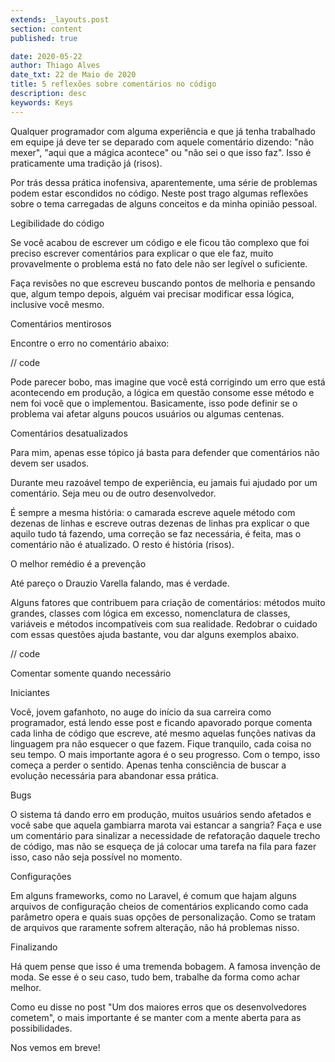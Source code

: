 ```yaml
---
extends: _layouts.post
section: content
published: true

date: 2020-05-22
author: Thiago Alves
date_txt: 22 de Maio de 2020
title: 5 reflexões sobre comentários no código
description: desc
keywords: Keys
---
```


Qualquer programador com alguma experiência e que já tenha trabalhado em equipe já deve ter se deparado com aquele comentário dizendo: "não mexer", "aqui que a mágica acontece" ou "não sei o que isso faz". Isso é praticamente uma tradição já (risos).

Por trás dessa prática inofensiva, aparentemente, uma série de problemas podem estar escondidos no código. Neste post trago algumas reflexões sobre o tema carregadas de alguns conceitos e da minha opinião pessoal.

Legibilidade do código

Se você acabou de escrever um código e ele ficou tão complexo que foi preciso escrever comentários para explicar o que ele faz, muito provavelmente o problema está no fato dele não ser legível o suficiente.

Faça revisões no que escreveu buscando pontos de melhoria e pensando que, algum tempo depois, alguém vai precisar modificar essa lógica, inclusive você mesmo.

Comentários mentirosos

Encontre o erro no comentário abaixo:

// code

Pode parecer bobo, mas imagine que você está corrigindo um erro que está acontecendo em produção, a lógica em questão consome esse método e nem foi você que o implementou. Basicamente, isso pode definir se o problema vai afetar alguns poucos usuários ou algumas centenas.

Comentários desatualizados

Para mim, apenas esse tópico já basta para defender que comentários não devem ser usados. 

Durante meu razoável tempo de experiência, eu jamais fui ajudado por um comentário. Seja meu ou de outro desenvolvedor.

É sempre a mesma história: o camarada escreve aquele método com dezenas de linhas e escreve outras dezenas de linhas pra explicar o que aquilo tudo tá fazendo, uma correção se faz necessária, é feita, mas o comentário não é atualizado. O resto é história (risos).

O melhor remédio é a prevenção

Até pareço o Drauzio Varella falando, mas é verdade.

Alguns fatores que contribuem para criação de comentários: métodos muito grandes, classes com lógica em excesso, nomenclatura de classes, variáveis e métodos incompatíveis com sua realidade. Redobrar o cuidado com essas questões ajuda bastante, vou dar alguns exemplos abaixo.

// code

Comentar somente quando necessário

Iniciantes

Você, jovem gafanhoto, no auge do início da sua carreira como programador, está lendo esse post e ficando apavorado porque comenta cada linha de código que escreve, até mesmo aquelas funções nativas da linguagem pra não esquecer o que fazem. Fique tranquilo, cada coisa no seu tempo. O mais importante agora é o seu progresso. Com o tempo, isso começa a perder o sentido. Apenas tenha consciência de buscar a evolução necessária para abandonar essa prática.

Bugs

O sistema tá dando erro em produção, muitos usuários sendo afetados e você sabe que aquela gambiarra marota vai estancar a sangria? Faça e use um comentário para sinalizar a necessidade de refatoração daquele trecho de código, mas não se esqueça de já colocar uma tarefa na fila para fazer isso, caso não seja possível no momento.

Configurações 

Em alguns frameworks, como no Laravel, é comum que hajam alguns arquivos de configuração cheios de comentários explicando como cada parâmetro opera e quais suas opções de personalização. Como se tratam de arquivos que raramente sofrem alteração, não há problemas nisso.

Finalizando

Há quem pense que isso é uma tremenda bobagem. A famosa invenção de moda. Se esse é o seu caso, tudo bem, trabalhe da forma como achar melhor.

Como eu disse no post "Um dos maiores erros que os desenvolvedores cometem", o mais importante é se manter com a mente aberta para as possibilidades.

Nos vemos em breve!